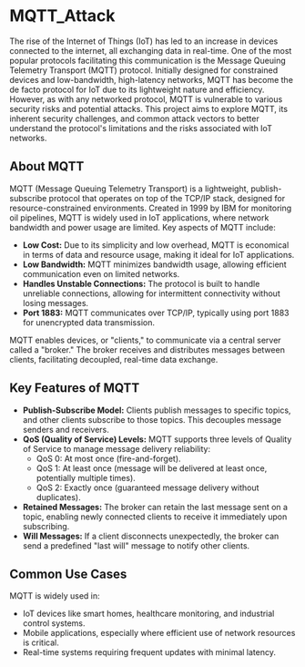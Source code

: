 # MQTT_Attack
The rise of the Internet of Things (IoT) has led to an increase in devices connected to the internet, all exchanging data in real-time. One of the most popular protocols facilitating this communication is the Message Queuing Telemetry Transport (MQTT) protocol. Initially designed for constrained devices and low-bandwidth, high-latency networks, MQTT has become the de facto protocol for IoT due to its lightweight nature and efficiency. However, as with any networked protocol, MQTT is vulnerable to various security risks and potential attacks. This project aims to explore MQTT, its inherent security challenges, and common attack vectors to better understand the protocol's limitations and the risks associated with IoT networks.

## About MQTT
MQTT (Message Queuing Telemetry Transport) is a lightweight, publish-subscribe protocol that operates on top of the TCP/IP stack, designed for resource-constrained environments. Created in 1999 by IBM for monitoring oil pipelines, MQTT is widely used in IoT applications, where network bandwidth and power usage are limited. Key aspects of MQTT include:

- **Low Cost:** Due to its simplicity and low overhead, MQTT is economical in terms of data and resource usage, making it ideal for IoT applications.
- **Low Bandwidth:** MQTT minimizes bandwidth usage, allowing efficient communication even on limited networks.
- **Handles Unstable Connections:** The protocol is built to handle unreliable connections, allowing for intermittent connectivity without losing messages.
- **Port 1883:** MQTT communicates over TCP/IP, typically using port 1883 for unencrypted data transmission.

MQTT enables devices, or "clients," to communicate via a central server called a "broker." The broker receives and distributes messages between clients, facilitating decoupled, real-time data exchange.

## Key Features of MQTT

- **Publish-Subscribe Model:** Clients publish messages to specific topics, and other clients subscribe to those topics. This decouples message senders and receivers.
- **QoS (Quality of Service) Levels:** MQTT supports three levels of Quality of Service to manage message delivery reliability:
  - QoS 0: At most once (fire-and-forget).
  - QoS 1: At least once (message will be delivered at least once, potentially multiple times).
  - QoS 2: Exactly once (guaranteed message delivery without duplicates).
- **Retained Messages:** The broker can retain the last message sent on a topic, enabling newly connected clients to receive it immediately upon subscribing.
- **Will Messages:** If a client disconnects unexpectedly, the broker can send a predefined "last will" message to notify other clients.

## Common Use Cases
MQTT is widely used in:
- IoT devices like smart homes, healthcare monitoring, and industrial control systems.
- Mobile applications, especially where efficient use of network resources is critical.
- Real-time systems requiring frequent updates with minimal latency.

